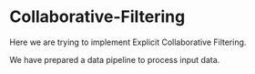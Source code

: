 # Collaborative-Filtering

Here we are trying to implement Explicit Collaborative Filtering.

We have prepared a data pipeline to process input data.
